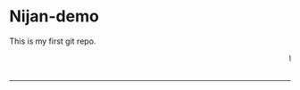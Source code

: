 
# Nijan-demo
This is my first git repo.

  <marquee>
   <i>Welcome</i>
  </marquee>
<br>
      <br><hr><br>

